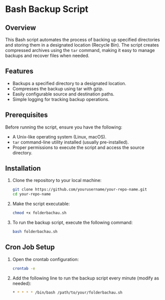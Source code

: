 # Bash Backup Script

## Overview
This Bash script automates the process of backing up specified directories and storing them in a designated location (Recycle Bin). The script creates compressed archives using the `tar` command, making it easy to manage backups and recover files when needed.

## Features
- Backups a specified directory to a designated location.
- Compresses the backup using tar with gzip.
- Easily configurable source and destination paths.
- Simple logging for tracking backup operations.

## Prerequisites
Before running the script, ensure you have the following:
- A Unix-like operating system (Linux, macOS).
- `tar` command-line utility installed (usually pre-installed).
- Proper permissions to execute the script and access the source directory.

## Installation
1. Clone the repository to your local machine:
   ```bash
   git clone https://github.com/yourusername/your-repo-name.git
   cd your-repo-name
   
2. Make the script executable:
   ```bash
   chmod +x folderbachau.sh
   
3. To run the backup script, execute the following command:
   ```bash
   bash folderbachau.sh

## Cron Job Setup
1. Open the crontab configuration:
   ```bash
   crontab -e

2. Add the following line to run the backup script every minute (modify as needed):
   ```bash
   * * * * * /bin/bash /path/to/your/folderbachau.sh

   
